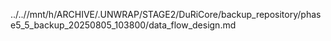 ../..//mnt/h/ARCHIVE/.UNWRAP/STAGE2/DuRiCore/backup_repository/phase5_5_backup_20250805_103800/data_flow_design.md